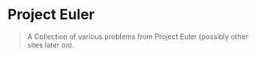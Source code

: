 # Project Euler

> A Collection of various problems from Project Euler (possibly other
> sites later on).
